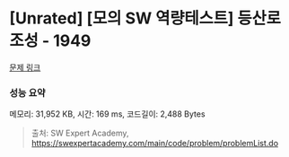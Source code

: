 # [Unrated] [모의 SW 역량테스트] 등산로 조성 - 1949 

[문제 링크](https://swexpertacademy.com/main/code/problem/problemDetail.do?contestProbId=AV5PoOKKAPIDFAUq) 

### 성능 요약

메모리: 31,952 KB, 시간: 169 ms, 코드길이: 2,488 Bytes



> 출처: SW Expert Academy, https://swexpertacademy.com/main/code/problem/problemList.do